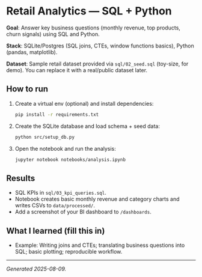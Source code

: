 # Retail Analytics — SQL + Python

**Goal**: Answer key business questions (monthly revenue, top products, churn signals) using SQL and Python.

**Stack**: SQLite/Postgres (SQL joins, CTEs, window functions basics), Python (pandas, matplotlib).

**Dataset**: Sample retail dataset provided via `sql/02_seed.sql` (toy-size, for demo). You can replace it with a real/public dataset later.

## How to run
1. Create a virtual env (optional) and install dependencies:
   ```bash
   pip install -r requirements.txt
   ```
2. Create the SQLite database and load schema + seed data:
   ```bash
   python src/setup_db.py
   ```
3. Open the notebook and run the analysis:
   ```bash
   jupyter notebook notebooks/analysis.ipynb
   ```

## Results
- SQL KPIs in `sql/03_kpi_queries.sql`.
- Notebook creates basic monthly revenue and category charts and writes CSVs to `data/processed/`.
- Add a screenshot of your BI dashboard to `/dashboards`.

## What I learned (fill this in)
- Example: Writing joins and CTEs; translating business questions into SQL; basic plotting; reproducible workflow.

---
*Generated 2025-08-09.*
